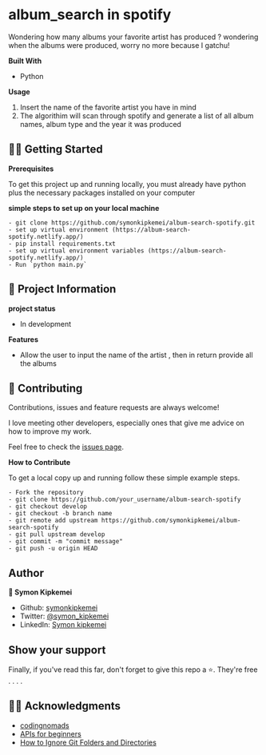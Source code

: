 
# album_search in spotify

Wondering how many albums your favorite artist has produced ?
wondering when the albums were produced, worry no more because I gatchu!


**Built With**

- Python

**Usage**

1. Insert the name of the favorite artist you have in mind
2. The algorithim will scan through spotify and generate a list of all album names, album type and the year it was produced

## 🚶🏻 Getting Started

**Prerequisites**

To get this project up and running locally, you must already have python plus the necessary packages installed on your computer

**simple steps to set up on your local machine**
```
- git clone https://github.com/symonkipkemei/album-search-spotify.git
- set up virtual environment (https://album-search-spotify.netlify.app/)
- pip install requirements.txt
- set up virtual environment variables (https://album-search-spotify.netlify.app/)
- Run `python main.py`
```


## 🧠 Project Information

**project status**
- In development

**Features**
- Allow the user to input the name of the artist , then in return provide all the albums


## 🤝 Contributing

Contributions, issues and feature requests are always welcome!

I love meeting other developers, especially ones that give me advice on how to improve my work.

Feel free to check the [issues page](https://github.com/symonkipkemei/album-search-spotify/issues).

**How to Contribute**

To get a local copy up and running follow these simple example steps.

```
- Fork the repository
- git clone https://github.com/your_username/album-search-spotify
- git checkout develop
- git checkout -b branch name
- git remote add upstream https://github.com/symonkipkemei/album-search-spotify
- git pull upstream develop
- git commit -m "commit message"
- git push -u origin HEAD
```


## Author

 **👤 Symon Kipkemei**

- Github: [symonkipkemei](https://github.com/symonkipkemei)
- Twitter: [@symon_kipkemei](https://twitter.com/symon_kipkemei)
- LinkedIn: [Symon kipkemei](https://www.linkedin.com/in/symon_kipkemei/)


## Show your support

Finally, if you've read this far, don't forget to give this repo a ⭐️. They're free . . . .



## 🙏🏾 Acknowledgments

- [codingnomads](https://codingnomads.co/)
- [APIs for beginners](https://www.youtube.com/watch?v=GZvSYJDk-us)
- [How to Ignore Git Folders and Directories]()
